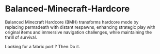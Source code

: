 # Balanced-Minecraft-Hardcore
Balanced Minecraft Hardcore (BMH) transforms hardcore mode by replacing permadeath with distant respawns, enhancing strategic play with original items and immersive navigation challenges, while maintaining the thrill of survival.

Looking for a fabric port ? Then Do it.